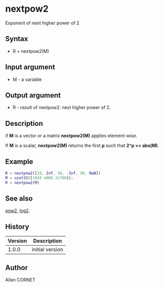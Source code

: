# nextpow2

Exponent of next higher power of 2

## Syntax

- R = nextpow2(M)

## Input argument

- M - a variable

## Output argument

- R - result of nextpow2: next higher power of 2.

## Description

  <p>if <b>M</b> is a vector or a matrix <b>nextpow2(M)</b> applies element-wise.</p>
  <p>If <b>M</b> is a scalar, <b>nextpow2(M)</b> returns the first <b>p</b> such that <b>2^p &gt;= abs(M)</b>.</p>

## Example

```matlab
R = nextpow2([10, Inf, 30, -Inf, 90, NaN])
M = uint32([1020 4000 32700]);
R = nextpow2(M)
```

## See also

[pow2](pow2.md), [log2](log2.md).

## History

| Version | Description     |
| ------- | --------------- |
| 1.0.0   | initial version |

## Author

Allan CORNET
